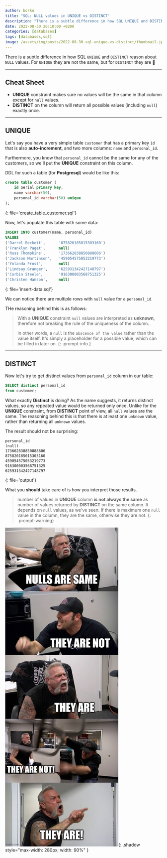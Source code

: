 ```yaml
---
author: borko
title: "SQL: NULL values in UNIQUE vs DISTINCT"
description: "There is a subtle difference in how SQL UNIQUE and DISTINCT reason about NULL values. For UNIQUE they are not the same, but for DISTINCT they are 🤯"
date: 2022-08-30 20:10:00 +0200
categories: [databases]
tags: [databases,sql]
image: /assets/img/posts/2022-08-30-sql-unique-vs-distinct/thumbnail.jpg
---
```


There is a subtle difference in how SQL `UNIQUE` and `DISTINCT` reason about `NULL` values. For `UNIQUE` they are not the same, but for `DISTINCT` they are 🤯

---

## Cheat Sheet

- **UNIQUE** constraint makes sure no values will be the same in that column except for `null` values.
- **DISTINCT** on the column will return all possible values (including `null`) exactly once.

---

## UNIQUE

Let's say you have a very simple table `customer` that has a primary key `id` that is also **auto-increment**, and two more columns: `name` and `personal_id`.

Furthermore, you know that `personal_id` cannot be the same for any of the customers, so we'll put the **UNIQUE** constraint on this column.

DDL for such a table (for **Postgresql**) would be like this:

```sql
create table customer (
    id Serial primary key,
    name varchar(50),
    personal_id varchar(50) unique
);
```
{: file='create_table_customer.sql'}

Now, let's populate this table with some data:

```sql
INSERT INTO customer(name, personal_id)
VALUES
('Darrel Beckett',      '875820185015303160')
('Franklyn Paget',      null)
('Russ Thompkins',      '173662838850888606')
('Jackson Martinson',   '459054575053219773')
('Yolanda Frost',       null)
('Lindsay Granger',     '625931342427148797')
('Corbin Steele',       '916300003568751325')
('Christen Hanson',     null)
```
{: file='insert-data.sql'}

We can notice there are multiple rows with `null` value for a `personal_id`.

THe reasoning behind this is as follows:

> With a **UNIQUE** constraint `null` values are interpreted as **unknown**, therefore not breaking the rule of the uniqueness of the column.
> 
> In other words, a `null` is the `abscence of the value` rather than the value itself. It's simply a placeholder for a possible value, which can be filled in later on.
{: .prompt-info }

---

## **DISTINCT**

Now let's try to get distinct values from `personal_id` column in our table:

```sql
SELECT distinct personal_id
from customer;
```

What exactly **Distinct** is doing? As the name suggests, it returns distinct values, so any repeated value would be returned only once. Unlike for the **UNIQUE** constraint, from **DISTINCT** point of view, all `null` values are the same. The reasoning behind this is that there is at least one `unknown` value, rather than returning all `unknown` values.

The result should not be surprising:

```
personal_id
(null)
173662838850888606
875820185015303160
459054575053219773
916300003568751325
625931342427148797
```
{: file='output'}

What you **should** take care of is how you interpret those results.

> number of values in **UNIQUE** column **is not always the same** as number of values returned by **DISTINCT** on the same column. It depends on `null` values, as we've seen. If there is maximum one `null` value in the column, they are the same, otherwise they are not.
{: .prompt-warning}

![Nulls are same](/assets/img/posts/2022-08-30-sql-unique-vs-distinct/nulls-are-same-are-not.jpg){: .shadow style="max-width: 280px; width: 90%" }
